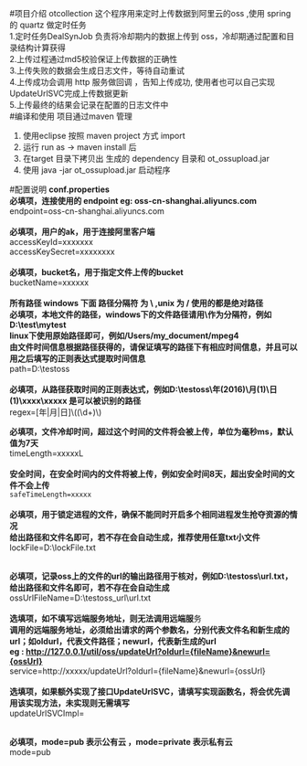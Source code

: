 #项目介绍
otcollection 这个程序用来定时上传数据到阿里云的oss ,使用 spring 的 quartz 做定时任务<br>
1.定时任务DealSynJob 负责将冷却期内的数据上传到 oss，冷却期通过配置和目录结构计算获得<br>
2.上传过程通过md5校验保证上传数据的正确性 <br>
3.上传失败的数据会生成日志文件，等待自动重试 <br>
4.上传成功会调用 http 服务做回调 ，告知上传成功, 使用者也可以自己实现UpdateUrlSVC完成上传数据更新<br>
5.上传最终的结果会记录在配置的日志文件中<br>
#编译和使用
项目通过maven 管理 <br>
1. 使用eclipse 按照 maven project 方式 import<br>
2. 运行 run as -> maven install 后 <br>
3. 在target 目录下拷贝出 生成的 dependency 目录和  ot_ossupload.jar <br>
4. 使用 java -jar ot_ossupload.jar 启动程序<br>


#配置说明
<strong>conf.properties</strong><br>
<strong>必填项，连接使用的 endpoint   eg: oss-cn-shanghai.aliyuncs.com</strong><br>
endpoint=oss-cn-shanghai.aliyuncs.com<br>
<br>
<strong>必填项，用户的ak，用于连接阿里客户端</strong><br>
accessKeyId=xxxxxxx<br>
accessKeySecret=xxxxxxxx<br>
<br>
<strong>必填项，bucket名，用于指定文件上传的bucket</strong><br>
bucketName=xxxxxx<br>
<br>
<strong>所有路径 windows 下面  路径分隔符 为  \\  ,unix 为 / 使用的都是绝对路径</strong><br>
<strong>必填项，本地文件的路径，windows下的文件路径请用\\作为分隔符，例如D:\\test\\mytest</strong><br>
<strong>linux下使用原始路径即可，例如/Users/my_document/mpeg4</strong><br>
<strong>由文件时间信息根据路径获得的，请保证填写的路径下有相应时间信息，并且可以用之后填写的正则表达式提取时间信息</strong><br>
path=D:\\testoss<br>
<br>
<strong>必填项，从路径获取时间的正则表达式，例如D:\\testoss\\年(2016)\\月(1)\\日(1)\\xxxx\\xxxxx  是可以被识别的路径</strong><br>
regex=[年|月|日]\\((\\d+)\\)<br>

<strong>必填项，文件冷却时间，超过这个时间的文件将会被上传，单位为毫秒ms，默认值为7天</strong><br>
timeLength=xxxxxL<br>
<br>
<strong>安全时间，在安全时间内的文件将被上传，例如安全时间8天，超出安全时间的文件不会上传</strong><br>
<code>safeTimeLength=xxxxx</code><br>
<br>
<strong>必填项，用于锁定进程的文件，确保不能同时开启多个相同进程发生抢夺资源的情况</strong><br>
<strong>给出路径和文件名即可，若不存在会自动生成，推荐使用任意txt小文件</strong><br>
lockFile=D:\\lockFile.txt<br>
<br>


<strong>必填项，记录oss上的文件的url的输出路径用于核对，例如D:\\testoss\\url.txt，给出路径和文件名即可，若不存在会自动生成</strong><br>
ossUrlFileName=D:\\testoss_url\\url.txt<br>
<br>
<strong>选填项，如不填写远端服务地址，则无法调用远端服</strong>务<br>
<strong>调用的远端服务地址，必须给出请求的两个参数名，分别代表文件名和新生成的url；如oldurl，代表文件路径；newurl，代表新生成的url</strong><br>
<strong>eg : http://127.0.0.1/util/oss/updateUrl?oldurl={fileName}&newurl={ossUrl}</strong><br>
service=http://xxxxx/updateUrl?oldurl={fileName}&newurl={ossUrl}<br>
<br>
<strong>选填项，如果额外实现了接口UpdateUrlSVC，请填写实现函数名，将会优先调用该实现方法，未实现则无需填写</strong><br>
updateUrlSVCImpl=<br>
<br>

<strong>必填项，mode=pub 表示公有云 ，mode=private 表示私有云</strong><br>
mode=pub<br>
